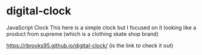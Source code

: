 # digital-clock
JavaScript Clock
This here is a simple clock but I focused on it looking like a product from supreme (which is a clothing skate shop brand)

https://rbrooks95.github.io/digital-clock/ (is the link to check it out)
